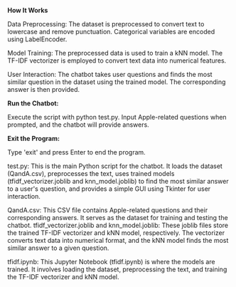 **How It Works**

Data Preprocessing:
The dataset is preprocessed to convert text to lowercase and remove punctuation.
Categorical variables are encoded using LabelEncoder.

Model Training:
The preprocessed data is used to train a kNN model.
The TF-IDF vectorizer is employed to convert text data into numerical features.

User Interaction:
The chatbot takes user questions and finds the most similar question in the dataset using the trained model.
The corresponding answer is then provided.


**Run the Chatbot:**

Execute the script with python test.py.
Input Apple-related questions when prompted, and the chatbot will provide answers.

**Exit the Program:**

Type 'exit' and press Enter to end the program.


test.py:
This is the main Python script for the chatbot. It loads the dataset (QandA.csv), preprocesses the text, uses trained models (tfidf_vectorizer.joblib and knn_model.joblib) to find the most similar answer to a user's question, and provides a simple GUI using Tkinter for user interaction.


QandA.csv:
This CSV file contains Apple-related questions and their corresponding answers. It serves as the dataset for training and testing the chatbot.
tfidf_vectorizer.joblib and knn_model.joblib:
These joblib files store the trained TF-IDF vectorizer and kNN model, respectively. The vectorizer converts text data into numerical format, and the kNN model finds the most similar answer to a given question.

tfidf.ipynb:
This Jupyter Notebook (tfidf.ipynb) is where the models are trained. It involves loading the dataset, preprocessing the text, and training the TF-IDF vectorizer and kNN model.
